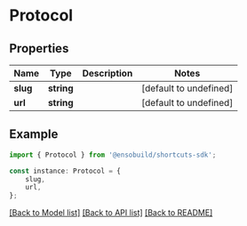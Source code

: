 # Protocol


## Properties

Name | Type | Description | Notes
------------ | ------------- | ------------- | -------------
**slug** | **string** |  | [default to undefined]
**url** | **string** |  | [default to undefined]

## Example

```typescript
import { Protocol } from '@ensobuild/shortcuts-sdk';

const instance: Protocol = {
    slug,
    url,
};
```

[[Back to Model list]](../README.md#documentation-for-models) [[Back to API list]](../README.md#documentation-for-api-endpoints) [[Back to README]](../README.md)
